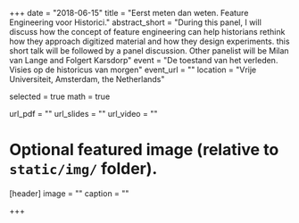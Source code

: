 +++
date = "2018-06-15"
title = "Eerst meten dan weten. Feature Engineering voor Historici."
abstract_short = "During this panel, I will discuss how the concept of feature engineering can help historians rethink how they approach digitized material and how they design experiments. this short talk will be followed by a panel discussion. Other panelist will be Milan van Lange and Folgert Karsdorp"
event = "De toestand van het verleden. Visies op de historicus van morgen"
event_url = ""
location = "Vrije Universiteit, Amsterdam, the Netherlands"

selected = true
math = true

url_pdf = ""
url_slides = ""
url_video = ""

# Optional featured image (relative to `static/img/` folder).
[header]
image = ""
caption = ""

+++


